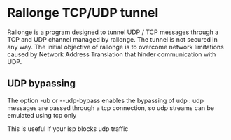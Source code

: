 # Rallonge TCP/UDP tunnel

Rallonge is a program designed to tunnel UDP / TCP messages through a TCP and UDP channel managed by rallonge.
The tunnel is not secured in any way.
The initial objective of rallonge is to overcome network limitations caused by Network Address Translation that hinder communication with UDP.

## UDP bypassing
The option -ub or --udp-bypass enables the bypassing of udp : udp messages are passed through a tcp connection, so udp streams can be emulated using tcp only

This is useful if your isp blocks udp traffic
